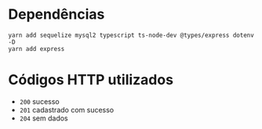 # Dependências

```
yarn add sequelize mysql2 typescript ts-node-dev @types/express dotenv -D
yarn add express
```

# Códigos HTTP utilizados

- `200` sucesso
- `201` cadastrado com sucesso
- `204` sem dados
